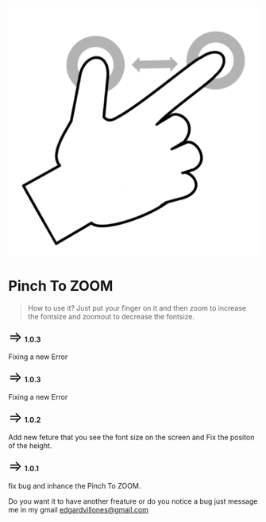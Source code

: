![icon](https://raw.githubusercontent.com/edvillones/Pinch-To-ZOOM/refs/heads/main/icon.png)

# Pinch To ZOOM

> How to use it? Just put your finger on it and then zoom to increase the fontsize and zoomout to decrease the fontsize.


<span style='font-size:30px;'>&#8658;</span> <b>1.0.3</b> <br />
  <p>Fixing a new Error</p>
<span style='font-size:30px;'>&#8658;</span> <b>1.0.3</b> <br />
  <p>Fixing a new Error</p>
</span>
<span style='font-size:30px;'>&#8658;</span> <b>1.0.2</b> <br />
  <p>Add new feture that you see the font size on the screen and Fix the positon of the height.</p>
</span>
<span style='font-size:30px;'>&#8658;</span> <b>1.0.1</b> <br />
  <p>fix bug and inhance the Pinch To ZOOM.</p>
</span>
  


Do you want it to have another freature or do you notice a bug just message me in my gmail edgardvillones@gmail.com
